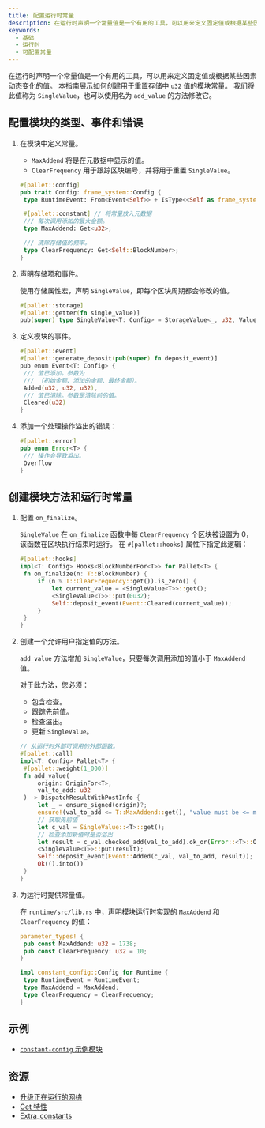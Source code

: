 ```yaml
---
title: 配置运行时常量
description: 在运行时声明一个常量值是一个有用的工具，可以用来定义固定值或根据某些因素动态变化的值。
keywords:
  - 基础
  - 运行时
  - 可配置常量
---
```


在运行时声明一个常量值是一个有用的工具，可以用来定义固定值或根据某些因素动态变化的值。
本指南展示如何创建用于重置存储中 `u32` 值的模块常量。
我们将此值称为 `SingleValue`，也可以使用名为 `add_value` 的方法修改它。

## 配置模块的类型、事件和错误

1. 在模块中定义常量。

   - `MaxAddend` 将是在元数据中显示的值。
   - `ClearFrequency` 用于跟踪区块编号，并将用于重置 `SingleValue`。

   ```rust
   #[pallet::config]
   pub trait Config: frame_system::Config {
   	type RuntimeEvent: From<Event<Self>> + IsType<<Self as frame_system::Config>::RuntimeEvent>;

   	#[pallet::constant] // 将常量放入元数据
   	/// 每次调用添加的最大金额。
   	type MaxAddend: Get<u32>;

   	/// 清除存储值的频率。
   	type ClearFrequency: Get<Self::BlockNumber>;
   }
   ```

1. 声明存储项和事件。

   使用存储属性宏，声明 `SingleValue`，即每个区块周期都会修改的值。

   ```rust
   #[pallet::storage]
   #[pallet::getter(fn single_value)]
   pub(super) type SingleValue<T: Config> = StorageValue<_, u32, ValueQuery>;
   ```

1. 定义模块的事件。

   ```rust
   #[pallet::event]
   #[pallet::generate_deposit(pub(super) fn deposit_event)]
   pub enum Event<T: Config> {
   	/// 值已添加。参数为
   	/// （初始金额、添加的金额、最终金额）。
   	Added(u32, u32, u32),
   	/// 值已清除。参数是清除前的值。
   	Cleared(u32)
   }
   ```

1. 添加一个处理操作溢出的错误：

   ```rust
   #[pallet::error]
   pub enum Error<T> {
   	/// 操作会导致溢出。
   	Overflow
   }
   ```

## 创建模块方法和运行时常量

1. 配置 `on_finalize`。

   `SingleValue` 在 `on_finalize` 函数中每 `ClearFrequency` 个区块被设置为 0，该函数在区块执行结束时运行。
   在 `#[pallet::hooks]` 属性下指定此逻辑：

   ```rust
   #[pallet::hooks]
   impl<T: Config> Hooks<BlockNumberFor<T>> for Pallet<T> {
   	fn on_finalize(n: T::BlockNumber) {
   		if (n % T::ClearFrequency::get()).is_zero() {
   			let current_value = <SingleValue<T>>::get();
   			<SingleValue<T>>::put(0u32);
   			Self::deposit_event(Event::Cleared(current_value));
   		}
   	}
   }
   ```

1. 创建一个允许用户指定值的方法。

   `add_value` 方法增加 `SingleValue`，只要每次调用添加的值小于 `MaxAddend` 值。

   对于此方法，您必须：

   - 包含检查。
   - 跟踪先前值。
   - 检查溢出。
   - 更新 `SingleValue`。

   ```rust
   // 从运行时外部可调用的外部函数。
   #[pallet::call]
   impl<T: Config> Pallet<T> {
   	#[pallet::weight(1_000)]
   	fn add_value(
   		origin: OriginFor<T>,
   		val_to_add: u32
   	) -> DispatchResultWithPostInfo {
   		let _ = ensure_signed(origin)?;
   		ensure!(val_to_add <= T::MaxAddend::get(), "value must be <= maximum add amount constant");
   		// 获取先前值
   		let c_val = SingleValue::<T>::get();
   		// 检查添加新值时是否溢出
   		let result = c_val.checked_add(val_to_add).ok_or(Error::<T>::Overflow)?;
   		<SingleValue<T>>::put(result);
   		Self::deposit_event(Event::Added(c_val, val_to_add, result));
   		Ok(().into())
   	}
   }
   ```

1. 为运行时提供常量值。

   在 `runtime/src/lib.rs` 中，声明模块运行时实现的 `MaxAddend` 和 `ClearFrequency` 的值：

   ```rust
   parameter_types! {
   	pub const MaxAddend: u32 = 1738;
   	pub const ClearFrequency: u32 = 10;
   }

   impl constant_config::Config for Runtime {
   	type RuntimeEvent = RuntimeEvent;
   	type MaxAddend = MaxAddend;
   	type ClearFrequency = ClearFrequency;
   }
   ```

## 示例

- [`constant-config` 示例模块](https://github.com/substrate-developer-hub/substrate-how-to-guides/blob/main/example-code/template-node/pallets/configurable-constant/src/lib.rs)

## 资源

- [升级正在运行的网络](/tutorials/build-a-blockchain/upgrade-a-running-network/)
- [Get 特性](https://paritytech.github.io/substrate/master/frame_support/traits/trait.Get.html)
- [Extra_constants](https://paritytech.github.io/substrate/master/frame_support/attr.pallet.html#extra-constants-palletextra_constants-optional)
